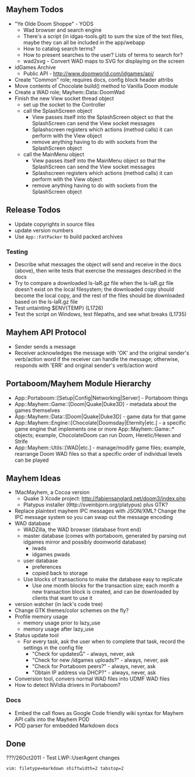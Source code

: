 ## Mayhem Todos ##
- "Ye Olde Doom Shoppe" - YODS
  - Wad browser and search engine
  - There's a script (in idgas-tools.git) to sum the size of the text files,
    maybe they can all be included in the app/webapp
  - How to catalog search terms?
  - How to present searches to the user?  Lists of terms to search for?
  - wad2svg - Convert WAD maps to SVG for displaying on the screen
- idGames Archive
  - Public API - http://www.doomworld.com/idgames/api/
- Create "Common" role; requires docs, config block header attribs
- Move contents of Chocolate build() method to Vanilla Doom module
- Create a WAD role; Mayhem::Data::DoomWad
- Finish the new View socket thread object 
  - set up the socket to the Controller
  - call the SplashScreen object
    - View passes itself into the SplashScreen object so that the SplashScreen
      can send the View socket messages
    - Splashscreen registers which actions (method calls) it can perform with
      the View object
    - remove anything having to do with sockets from the SplashScreen object
  - call the MainMenu object
    - View passes itself into the MainMenu object so that the SplashScreen can
      send the View socket messages
    - Splashscreen registers which actions (method calls) it can perform with
      the View object
    - remove anything having to do with sockets from the SplashScreen object

## Release Todos ##
- Update copyrights in source files
- update version numbers
- Use `App::FatPacker` to build packed archives

### Testing ###
- Describe what messages the object will send and receive in the docs (above),
  then write tests that exercise the messages described in the docs
- Try to compare a downloaded ls-laR.gz file when the ls-laR.gz file doesn't
  exist on the local filesystem; the downloaded copy should become the local
  copy, and the rest of the files should be downloaded based on the ls-laR.gz
  file
- Test untainting $ENV{TEMP} (L1726)
- Test the script on Windows, test filepaths, and see what breaks (L1735)
## Mayhem API Protocol ##
- Sender sends a message
- Receiver acknowledges the message with 'OK' and the original sender's
  verb/action word if the receiver can handle the message; otherwise, responds
  with 'ERR' and original sender's verb/action word

## Portaboom/Mayhem Module Hierarchy ##
- App::Portaboom::[Setup|Config|Networking|Server] - Portaboom things
- App::Mayhem::Game::[Doom|Quake|Duke3D] - metadata about the games themselves
- App::Mayhem::Data::[Doom|Quake|Duke3D] - game data for that game
- App::Mayhem::Engine::[Chocolate|Doomsday|Eternity|etc.] - a specific game
  engine that implements one or more App::Mayhem::Game::* objects; example,
  ChocolateDoom can run Doom, Heretic/Hexen and Strife
- App::Mayhem::Utils::[WAD|etc.] - manage/modify game files; example,
  rearrange Doom WAD files so that a specific order of individual levels can
  be played

## Mayhem Ideas ##
- !MacMayhem, a Cocoa version
  - Quake 3 Xcode project: http://fabiensanglard.net/doom3/index.php
  - Platypus installer (θttp://sveinbjorn.org/platypus) plus GTK?
- Replace plaintext mayhem IPC messages with JSON/XML?  Change the IPC message
  system so you can swap out the message encoding
- WAD database
  - WADZilla, the WAD browser (database front end)
  - master database (comes with portaboom, generated by parsing out idgames
    mirror and possibly doomworld database)
    - iwads
    - idgames pwads
  - user database
    - preferences
    - copied back to storage
  - Use blocks of transactions to make the database easy to replicate
    - Use one month blocks for the transaction size; each month a new
      transaction block is created, and can be downloaded by clients that want
      to use it
- version watcher (in lack's code tree)
- Change GTK themes/color schemes on the fly?
- Profile memory usage
  - memory usage prior to lazy_use
  - memory usage after lazy_use
- Status update tool
  - For every task, ask the user when to complete that task, record the
    settings in the config file
    - "Check for updates" - always, never, ask
    - "Check for new /idgames uploads?" - always, never, ask
    - "Check for Portaboom peers?" - always, never, ask
    - "Obtain IP address via DHCP?" - always, never, ask
- Conversion tool, convers normal WAD files into UDMF WAD files
- How to detect NVidia drivers in Portaboom?

### Docs ###
- Embed the call flows as Google Code friendly wiki syntax for Mayhem API
  calls into the Mayhem POD
- POD parser for embedded Markdown docs

## Done ##
???/26Oct2011 - Test LWP::UserAgent changes

`vim: filetype=markdown shiftwidth=2 tabstop=2`
